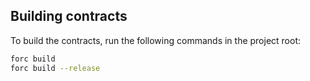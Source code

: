 ## Building contracts

To build the contracts, run the following commands in the project root:

```bash
forc build
forc build --release
```

